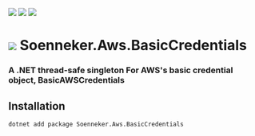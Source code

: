 ﻿[![](https://img.shields.io/nuget/v/soenneker.aws.basiccredentials.svg?style=for-the-badge)](https://www.nuget.org/packages/soenneker.aws.basiccredentials/)
[![](https://img.shields.io/github/actions/workflow/status/soenneker/soenneker.aws.basiccredentials/publish-package.yml?style=for-the-badge)](https://github.com/soenneker/soenneker.aws.basiccredentials/actions/workflows/publish-package.yml)
[![](https://img.shields.io/nuget/dt/soenneker.aws.basiccredentials.svg?style=for-the-badge)](https://www.nuget.org/packages/soenneker.aws.basiccredentials/)

# ![](https://user-images.githubusercontent.com/4441470/224455560-91ed3ee7-f510-4041-a8d2-3fc093025112.png) Soenneker.Aws.BasicCredentials
### A .NET thread-safe singleton For AWS's basic credential object, BasicAWSCredentials

## Installation

```
dotnet add package Soenneker.Aws.BasicCredentials
```
